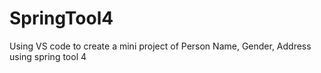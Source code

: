 # SpringTool4
Using VS code to create a mini project of Person Name, Gender, Address using spring tool 4

